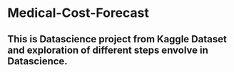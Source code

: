 # Medical-Cost-Forecast
## This is Datascience project from Kaggle Dataset and exploration of different steps envolve in Datascience.
